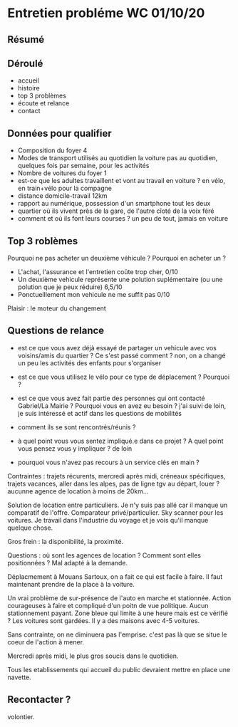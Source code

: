 # Entretien probléme WC 01/10/20

## Résumé

## Déroulé
- accueil
- histoire
- top 3 problèmes
- écoute et relance
- contact

## Données pour qualifier

- Composition du foyer
4
- Modes de transport utilisés au quotidien
la voiture pas au quotidien, quelques fois par semaine, pour les activités
- Nombre de voitures du foyer
1
- est-ce que les adultes travaillent et vont au travail en voiture ?
en vélo, en train+vélo pour la compagne
- distance domicile-travail
12km
- rapport au numérique, possession d'un smartphone
tout les deux
- quartier où ils vivent
près de la gare, de l'autre cîoté de la voix féré
- comment et où ils font leurs courses ?
un peu de tout, jamais en voiture

## Top 3 roblèmes

Pourquoi ne pas acheter un deuxième véhicule ? Pourquoi en acheter un ?

- L'achat, l'assurance et l'entretien coûte trop cher,
0/10
- Un deuxième vehicule représente une polution suplémentaire (ou une polution que je peux réduire)
6,5/10
- Ponctuelllement mon vehicule ne me suffit pas
0/10

Plaisir : le moteur du changement

## Questions de relance

- est ce que vous avez déjà essayé de partager un vehicule avec vos voisins/amis du quartier ? Ce s'est passé comment ?
non, on a changé un peu les activités des enfants pour s'organiser
- est ce que vous utilisez le vélo pour ce type de déplacement ? Pourquoi ?

- est ce que vous avez fait partie des personnes qui ont contacté Gabriel/La Mairie ? Pourquoi vous en avez eu besoin ?
j'ai suivi de loin, je suis intéressé et actif dans les questions de mobilités 
- comment ils se sont rencontrés/réunis ?
- à quel point vous vous sentez impliqué.e dans ce projet ? A quel point vous pensez vous y impliquer ? 
de loin
- pourquoi vous n'avez pas recours à un service clés en main ? 

Contraintes : trajets récurents, mercredi après midi, créneaux spécifiques, trajets vacances, aller dans les alpes, pas de ligne tgv au départ,
louer ? aucunne agence de location à moins de 20km... 

Solution de location entre particuliers. 
Je n'y suis pas allé car il manque un comparatif de l'offre. Comparateur privé/particulier. Sky scanner pour les voitures. 
Je travail dans l'industrie du voyage et je vois qu'il manque quelque chose. 

Gros frein : la disponibilité, la proximité. 

Questions : où sont les agences de location ? Comment sont elles positionnées ? Mal adapté à la demande. 

Déplacmement à Mouans Sartoux, on a fait ce qui est facile à faire. Il faut maintenant prendre de la place à la voiture. 

Un vrai problème de sur-présence de l'auto en marche et stationnée. Action courageuses à faire et compliqué d'un poitn de vue politique. Aucun stationnement payant. Zone bleue qui limite à une heure mais est ce vérifié ?
Les voitures sont gardées. Il y a des maisons avec 4-5 voitures. 

Sans contrainte, on ne diminuera pas l'emprise. c'est pas là que se situe le coeur de l'action à mener. 

Mercredi après midi, le plus gros soucis dans le quotidien.

Tous les etablissements qui accueil du public devraient mettre en place une navette.


## Recontacter ?

volontier.



